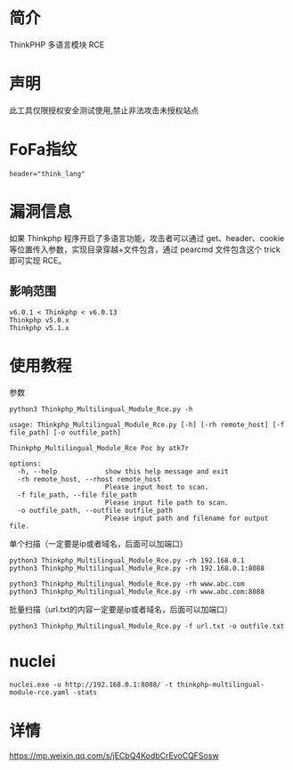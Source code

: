 # 简介
ThinkPHP 多语言模块 RCE

# 声明
此工具仅限授权安全测试使用,禁止非法攻击未授权站点

# FoFa指纹

```
header="think_lang"
```

# 漏洞信息

如果 Thinkphp 程序开启了多语言功能，攻击者可以通过 get、header、cookie 等位置传入参数，实现目录穿越+文件包含，通过 pearcmd 文件包含这个 trick 即可实现 RCE。

## 影响范围

```
v6.0.1 < Thinkphp < v6.0.13
Thinkphp v5.0.x
Thinkphp v5.1.x
```

# 使用教程

参数

```
python3 Thinkphp_Multilingual_Module_Rce.py -h

usage: Thinkphp_Multilingual_Module_Rce.py [-h] [-rh remote_host] [-f file_path] [-o outfile_path]

Thinkphp_Multilingual_Module_Rce Poc by atk7r

options:
  -h, --help            show this help message and exit
  -rh remote_host, --rhost remote_host
                        Please input host to scan.
  -f file_path, --file file_path
                        Please input file path to scan.
  -o outfile_path, --outfile outfile_path
                        Please input path and filename for output file.

```

单个扫描（一定要是ip或者域名，后面可以加端口）

```
python3 Thinkphp_Multilingual_Module_Rce.py -rh 192.168.0.1
python3 Thinkphp_Multilingual_Module_Rce.py -rh 192.168.0.1:8088

python3 Thinkphp_Multilingual_Module_Rce.py -rh www.abc.com
python3 Thinkphp_Multilingual_Module_Rce.py -rh www.abc.com:8088
```

批量扫描（url.txt的内容一定要是ip或者域名，后面可以加端口）

```
python3 Thinkphp_Multilingual_Module_Rce.py -f url.txt -o outfile.txt
```

# nuclei

```
nuclei.exe -u http://192.168.0.1:8088/ -t thinkphp-multilingual-module-rce.yaml -stats
```

# 详情

https://mp.weixin.qq.com/s/jECbQ4KodbCrEvoCQFSosw